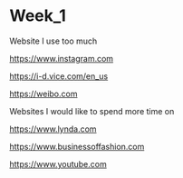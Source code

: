 # Week_1

Website I use too much

https://www.instagram.com

https://i-d.vice.com/en_us

https://weibo.com

Websites I would like to spend more time on

https://www.lynda.com

https://www.businessoffashion.com

https://www.youtube.com
